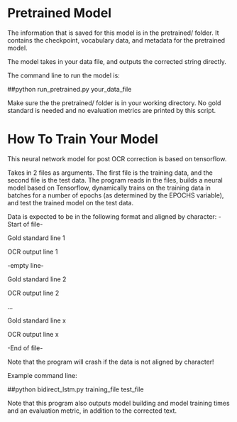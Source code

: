 # Pretrained Model
The information that is saved for this model is in the pretrained/ folder. It contains the checkpoint, vocabulary data, and metadata for the pretrained model.

The model takes in your data file, and outputs the corrected string directly.

The command line to run the model is:

##python run_pretrained.py your_data_file

Make sure the the pretrained/ folder is in your working directory. No gold standard is needed and no evaluation metrics are printed by this script.

# How To Train Your Model
This neural network model for post OCR correction is based on tensorflow.

Takes in 2 files as arguments. The first file is the training data, and the second file is the test data. 
The program reads in the files, builds a neural model based on Tensorflow, dynamically trains on the training data
in batches for a number of epochs (as determined by the EPOCHS variable), and test the trained model on the test data.

Data is expected to be in the following format and aligned by character:
-Start of file-

Gold standard line 1

OCR output line 1

-empty line-

Gold standard line 2

OCR output line 2

...

Gold standard line x

OCR output line x

-End of file-

Note that the program will crash if the data is not aligned by character!

Example command line:

##python bidirect_lstm.py training_file test_file

Note that this program also outputs model building and model training times and an evaluation metric, in addition to the corrected text.
